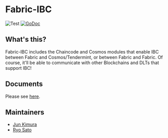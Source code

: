 # Fabric-IBC

![Test](https://github.com/hyperledger-labs/yui-fabric-ibc/workflows/Test/badge.svg)
[![GoDoc](https://godoc.org/github.com/hyperledger-labs/yui-fabric-ibc?status.svg)](https://pkg.go.dev/github.com/hyperledger-labs/yui-fabric-ibc?tab=doc)

## What's this?

Fabric-IBC includes the Chaincode and Cosmos modules that enable IBC between Fabric and Cosmos/Tendermint, or between Fabric and Fabric. Of course, it'll be able to communicate with other Blockchains and DLTs that support IBC!

## Documents

Please see [here](https://github.com/datachainlab/public-docs/tree/master/fabric-ibc).

## Maintainers

- [Jun Kimura](https://github.com/bluele)
- [Ryo Sato](https://github.com/3100)
